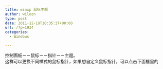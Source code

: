 ```yaml
---
title: winxp 鼠标主题
author: wiloon
type: post
date: 2011-12-18T10:35:27+00:00
url: /?p=1934
categories:
  - Windows

---
```

<pre id="best-answer-content">控制面板－－鼠标－－指针－－主题。
这样可以更换不同样式的鼠标指针，如果想自定义鼠标指针，可以点击下面框里的指针类型，然后点“浏览”，到windowscursors目录下选取需要的指针样式，也可以从网上下载ani或cur文件作鼠标指针。 点右键安装